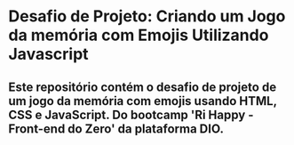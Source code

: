 # Desafio de Projeto: Criando um Jogo da memória com Emojis Utilizando Javascript
## Este repositório contém o desafio de projeto de um jogo da memória com emojis usando HTML, CSS e JavaScript. Do bootcamp 'Ri Happy - Front-end do Zero' da plataforma DIO.
